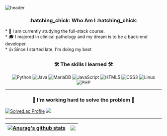 <!--
**eunjiP/eunjiP** is a ✨ _special_ ✨ repository because its `README.md` (this file) appears on your GitHub profile.

Here are some ideas to get you started:

- 🔭 I’m currently working on ...
- 🌱 I’m currently learning ...
- 👯 I’m looking to collaborate on ...
- 🤔 I’m looking for help with ...
- 💬 Ask me about ...
- 📫 How to reach me: ...
- 😄 Pronouns: ...
- ⚡ Fun fact: ...
-->

![header](https://capsule-render.vercel.app/api?type=rounded&color=gradient&height=300&section=header&text=WELCOME%20&fontSize=90&desc=eunjiP%20GitHub%20Passion%20developer%20&fontAlign=30&descAlign=30&descAlignY=65&animation=twinkling)

<h3 align="center">:hatching_chick: Who Am I :hatching_chick:</h3>
<div>* 🌱 I am currently studying the full-stack course.</div>
<div>* 🎓 I majored in clinical pathology and my dream is to be a back-end developer.</div>
<div>* 👍 Since I started late, I'm doing my best</div>

<h3 align="center"><b>🛠 The skills I learned 🛠</b></h3>
<p align="center">
<img alt="Python" src="https://img.shields.io/badge/Python-3766AB?style=flat-square&logo=Python&logoColor=white">
<img alt="Java" src="https://img.shields.io/badge/Java-007396?style=flat-square&logo=Java&logoColor=white">
<img alt="MariaDB" src ="https://img.shields.io/badge/MariaDB-003545.svg?&style=flat-square&logo=MariaDB&logoColor=white"/>
<img alt="JavaScript" src="https://img.shields.io/badge/JavaScript-F7DF1E?style=flat-square&logo=javascript&logoColor=black">
<img alt="HTML5" src="https://img.shields.io/badge/HTML5-E34F26?style=flat-square&logo=html5&logoColor=white">
<img alt="CSS3" src="https://img.shields.io/badge/CSS-1572B6?style=flat-square&logo=css3&logoColor=white">
<img alt="Linux" src="https://img.shields.io/badge/Linux-FCC624?style=flat-square&logo=linux&logoColor=black">
<img alt="PHP" src ="https://img.shields.io/badge/PHP-777BB4.svg?&style=flat-square&logo=PHP&logoColor=white"/>
 </p>

***

<h3 align="center"> 📝 I'm working hard to solve the problem 📝 </h3>

 [![Solved.ac Profile](http://mazassumnida.wtf/api/v2/generate_badge?boj=dae4227)](https://solved.ac/profile/dae4227)
 <img src="http://mazandi.herokuapp.com/api?handle=dae4227&theme=cold"/>
 
***

| <a href="https://github.com/anuraghazra/github-readme-stats"><img align="center" src="https://github-readme-stats.vercel.app/api?username=eunjiP&show_icons=true&include_all_commits=true&theme=flag-india&hide_border=true" alt="Anurag's github stats" /></a> | <a href="https://github.com/anuraghazra/github-readme-stats"><img align="center" src="https://github-readme-stats.vercel.app/api/top-langs/?username=eunjiP&layout=compact&theme=flag-india&hide_border=true" /></a> |
| ------------- | ------------- |

